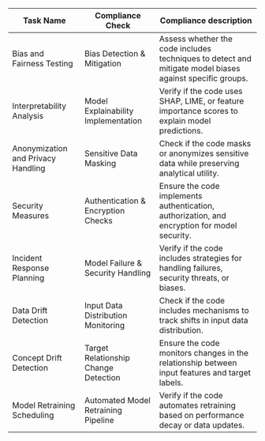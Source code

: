 | Task Name                          | Compliance Check                     | Compliance description                                                                                   |
|------------------------------------|--------------------------------------|----------------------------------------------------------------------------------------------------------|
| Bias and Fairness Testing          | Bias Detection & Mitigation          | Assess whether the code includes techniques to detect and mitigate model biases against specific groups. |
| Interpretability Analysis          | Model Explainability Implementation  | Verify if the code uses SHAP, LIME, or feature importance scores to explain model predictions.           |
| Anonymization and Privacy Handling | Sensitive Data Masking               | Check if the code masks or anonymizes sensitive data while preserving analytical utility.                |
| Security Measures                  | Authentication & Encryption Checks   | Ensure the code implements authentication, authorization, and encryption for model security.             |
| Incident Response Planning         | Model Failure & Security Handling    | Verify if the code includes strategies for handling failures, security threats, or biases.               |
| Data Drift Detection               | Input Data Distribution Monitoring   | Check if the code includes mechanisms to track shifts in input data distribution.                        |
| Concept Drift Detection            | Target Relationship Change Detection | Ensure the code monitors changes in the relationship between input features and target labels.           |
| Model Retraining Scheduling        | Automated Model Retraining Pipeline  | Verify if the code automates retraining based on performance decay or data updates.                      |
